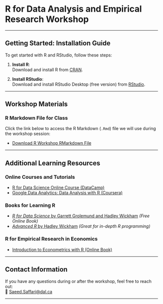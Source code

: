 # R for Data Analysis and Empirical Research Workshop


---

## **Getting Started: Installation Guide**

To get started with R and RStudio, follow these steps:

1. **Install R**:  
   Download and install R from [CRAN](https://cran.r-project.org).
   
2. **Install RStudio**:  
   Download and install RStudio Desktop (free version) from [RStudio](https://posit.co/download/rstudio-desktop/).

---

## **Workshop Materials**

### **R Markdown File for Class**  
Click the link below to access the R Markdown (`.Rmd`) file we will use during the workshop session:  
- [Download R Workshop RMarkdown File](https://github.com/saeed-saffari/R_Python_workshop_ARDC_Win_2025/blob/main/R%20Sessions/Intro_R_ARDC_Winter_2025.Rmd)

---

## **Additional Learning Resources**

### **Online Courses and Tutorials**
- [R for Data Science Online Course (DataCamp)](https://www.datacamp.com/courses/free-introduction-to-r)
- [Google Data Analytics: Data Analysis with R (Coursera)](https://www.coursera.org/learn/data-analysis-with-r)

### **Books for Learning R**
- [*R for Data Science* by Garrett Grolemund and Hadley Wickham](https://r4ds.had.co.nz) *(Free Online Book)*  
- [*Advanced R* by Hadley Wickham](https://adv-r.hadley.nz) *(Great for in-depth R programming)*  

### **R for Empirical Research in Economics**
- [Introduction to Econometrics with R (Online Book)](https://www.econometrics-with-r.org/)  
---

## **Contact Information**  
If you have any questions during or after the workshop, feel free to reach out:  
📧 Saeed.Saffari@dal.ca  

---
